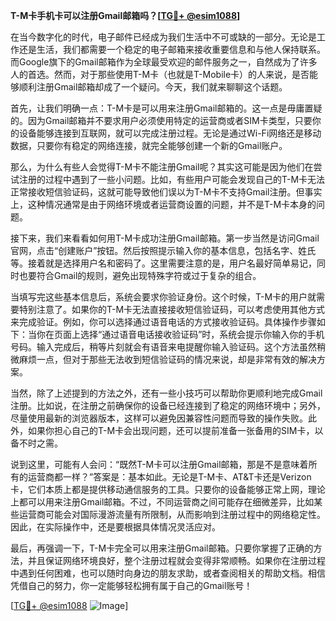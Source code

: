**T-M卡手机卡可以注册Gmail邮箱吗？[[TG💪+ @esim1088](https://t.me/s/esim1088)]**

在当今数字化的时代，电子邮件已经成为我们生活中不可或缺的一部分。无论是工作还是生活，我们都需要一个稳定的电子邮箱来接收重要信息和与他人保持联系。而Google旗下的Gmail邮箱作为全球最受欢迎的邮件服务之一，自然成为了许多人的首选。然而，对于那些使用T-M卡（也就是T-Mobile卡）的人来说，是否能够顺利注册Gmail邮箱却成了一个疑问。今天，我们就来聊聊这个话题。

首先，让我们明确一点：T-M卡是可以用来注册Gmail邮箱的。这一点是毋庸置疑的。因为Gmail邮箱并不要求用户必须使用特定的运营商或者SIM卡类型，只要你的设备能够连接到互联网，就可以完成注册过程。无论是通过Wi-Fi网络还是移动数据，只要你有稳定的网络连接，就完全能够创建一个新的Gmail账户。

那么，为什么有些人会觉得T-M卡不能注册Gmail呢？其实这可能是因为他们在尝试注册的过程中遇到了一些小问题。比如，有些用户可能会发现自己的T-M卡无法正常接收短信验证码，这就可能导致他们误以为T-M卡不支持Gmail注册。但事实上，这种情况通常是由于网络环境或者运营商设置的问题，并不是T-M卡本身的问题。

接下来，我们来看看如何用T-M卡成功注册Gmail邮箱。第一步当然是访问Gmail官网，点击“创建账户”按钮。然后按照提示输入你的基本信息，包括名字、姓氏等。接着就是选择用户名和密码了。这里需要注意的是，用户名最好简单易记，同时也要符合Gmail的规则，避免出现特殊字符或过于复杂的组合。

当填写完这些基本信息后，系统会要求你验证身份。这个时候，T-M卡的用户就需要特别注意了。如果你的T-M卡无法直接接收短信验证码，可以考虑使用其他方式来完成验证。例如，你可以选择通过语音电话的方式接收验证码。具体操作步骤如下：当你在页面上选择“通过语音电话接收验证码”时，系统会提示你输入你的手机号码。输入完成后，稍等片刻就会有语音来电提醒你输入验证码。这个方法虽然稍微麻烦一点，但对于那些无法收到短信验证码的情况来说，却是非常有效的解决方案。

当然，除了上述提到的方法之外，还有一些小技巧可以帮助你更顺利地完成Gmail注册。比如说，在注册之前确保你的设备已经连接到了稳定的网络环境中；另外，尽量使用最新的浏览器版本，这样可以避免因兼容性问题而导致的操作失败。此外，如果你担心自己的T-M卡会出现问题，还可以提前准备一张备用的SIM卡，以备不时之需。

说到这里，可能有人会问：“既然T-M卡可以注册Gmail邮箱，那是不是意味着所有的运营商都一样？”答案是：基本如此。无论是T-M卡、AT&T卡还是Verizon卡，它们本质上都是提供移动通信服务的工具。只要你的设备能够正常上网，理论上都可以用来注册Gmail邮箱。不过，不同运营商之间可能存在细微差异，比如某些运营商可能会对国际漫游流量有所限制，从而影响到注册过程中的网络稳定性。因此，在实际操作中，还是要根据具体情况灵活应对。

最后，再强调一下，T-M卡完全可以用来注册Gmail邮箱。只要你掌握了正确的方法，并且保证网络环境良好，整个注册过程就会变得非常顺畅。如果你在注册过程中遇到任何困难，也可以随时向身边的朋友求助，或者查阅相关的帮助文档。相信凭借自己的努力，你一定能够轻松拥有属于自己的Gmail账号！

[[TG💪+ @esim1088](https://t.me/s/esim1088) ![Image](https://i.postimg.cc/4NQfJmqS/Snipaste-2025-05-13-00-14-12.png)]